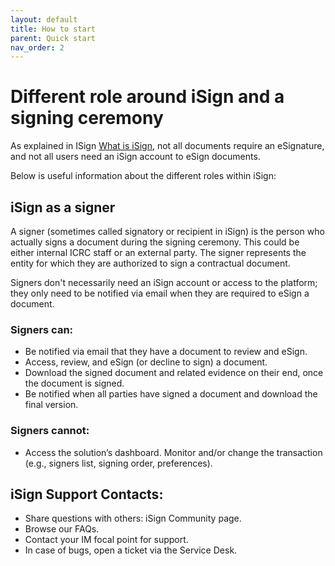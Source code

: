 ```yaml
---
layout: default
title: How to start
parent: Quick start
nav_order: 2
---
```


# Different role around iSign and a signing ceremony

As explained in ISign  [What is iSign](https://https://icrc.github.io/what_is_isign.html), not all documents require an eSignature, and not all users need an iSign account to eSign documents.

Below is useful information about the different roles within iSign:

## iSign as a signer

A signer (sometimes called signatory or recipient in iSign) is the person who actually signs a document during the signing ceremony. This could be either internal ICRC staff or an external party. The signer represents the entity for which they are authorized to sign a contractual document.

Signers don't necessarily need an iSign account or access to the platform; they only need to be notified via email when they are required to eSign a document.

### Signers can:

- Be notified via email that they have a document to review and eSign.
- Access, review, and eSign (or decline to sign) a document.
- Download the signed document and related evidence on their end, once the document is signed.
- Be notified when all parties have signed a document and download the final version.

### Signers cannot:

- Access the solution’s dashboard.
Monitor and/or change the transaction (e.g., signers list, signing order, preferences).

## iSign Support Contacts:

- Share questions with others: iSign Community page.
- Browse our FAQs.
- Contact your IM focal point for support.
- In case of bugs, open a ticket via the Service Desk.